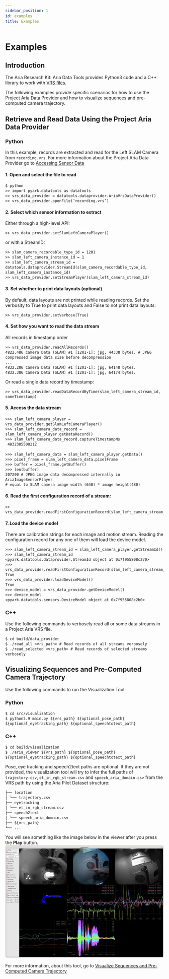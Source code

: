 ```yaml
---
sidebar_position: 1
id: examples
title: Examples
---
```


# Examples

## Introduction
The Aria Research Kit: Aria Data Tools provides Python3 code and a C++ library to work with [VRS files](/aria-vrs.md).

The following examples provide specific scenarios for how to use the Project Aria Data Provider and how to visualize sequences and pre-computed camera trajectory.


## Retrieve and Read Data Using the Project Aria Data Provider

### Python

In this example, records are extracted and read for the Left SLAM Camera from `recording.vrs`.
For more information about the Project Aria Data Provider go to [Accessing Sensor Data](howto/dataprovider.md)


#### 1. Open and select the file to read

```
$ python
>> import pyark.datatools as datatools
>> vrs_data_provider = datatools.dataprovider.AriaVrsDataProvider()
>> vrs_data_provider.openFile(‘recording.vrs’)
```

#### 2. Select which sensor information to extract

Either through a high-level API:

```
>> vrs_data_provider.setSlamLeftCameraPlayer()
```

or with a StreamID:

```
>> slam_camera_recordable_type_id = 1201
>> slam_left_camera_instance_id = 1
>> slam_left_camera_stream_id = datatools.dataprovider.StreamId(slam_camera_recordable_type_id, slam_left_camera_instance_id)
>> vrs_data_provider.setStreamPlayer(slam_left_camera_stream_id)
```

#### 3.  Set whether to print data layouts (optional)

By default, data layouts are not printed while reading records. Set the verbosity to True to print data layouts and False to not print data layouts:

```
>> vrs_data_provider.setVerbose(True)
```

#### 4. Set how you want to read the data stream

All records in timestamp order

```
>> vrs_data_provider.readAllRecords()
4822.486 Camera Data (SLAM) #1 [1201-1]: jpg, 44338 bytes. # JPEG compressed image data size before decompression
...
4832.286 Camera Data (SLAM) #1 [1201-1]: jpg, 64148 bytes.
4832.386 Camera Data (SLAM) #1 [1201-1]: jpg, 64174 bytes.
```

Or read a single data record by timestamp:

```
>> vrs_data_provider.readDataRecordByTime(slam_left_camera_stream_id, someTimestamp)
```

#### 5. Access the data stream

```
>>> slam_left_camera_player = vrs_data_provider.getSlamLeftCameraPlayer()
>>> slam_left_camera_data_record = slam_left_camera_player.getDataRecord()
>>> slam_left_camera_data_record.captureTimestampNs
 4832385508212

>>> slam_left_camera_data = slam_left_camera_player.getData()
>>> pixel_frame = slam_left_camera_data.pixelFrame
>>> buffer = pixel_frame.getBuffer()
>>> len(buffer)
307200 # JPEG image data decompressed internally in AriaImageSensorPlayer
# equal to SLAM camera image width (640) * image height(480)

```

#### 6. Read the first configuration record of a stream:

```
>> vrs_data_provider.readFirstConfigurationRecord(slam_left_camera_stream_id)
```

#### 7. Load the device model

There are calibration strings for each image and motion stream. Reading the configuration record for any one of them will load the device model.

```
>>> slam_left_camera_stream_id = slam_left_camera_player.getStreamId()
>>> slam_left_camera_stream_id
<pyark.datatools.dataprovider.StreamId object at 0x7f955808c270>
>>> vrs_data_provider.readFirstConfigurationRecord(slam_left_camera_stream_id)
True
>>> vrs_data_provider.loadDeviceModel()
True
>>> device_model = vrs_data_provider.getDeviceModel()
>>> device_model
<pyark.datatools.sensors.DeviceModel object at 0x7f955808c2b0>
```


### C++

Use the following commands to verbosely read all or some data streams in a Project Aria VRS file.

```
$ cd build/data_provider
$ ./read_all <vrs_path> # Read records of all streams verbosely
$ ./read_selected <vrs_path> # Read records of selected streams verbosely
```



## Visualizing Sequences and Pre-Computed Camera Trajectory

Use the following commands to run the Visualization Tool:


### Python

```
$ cd src/visualization
$ python3.9 main.py ${vrs_path} ${optional_pose_path} ${optional_eyetracking_path} ${optional_speechtotext_path}
```



### C++

```
$ cd build/visualization
$ ./aria_viewer ${vrs_path} ${optional_pose_path} ${optional_eyetracking_path} ${optional_speechtotext_path}

```

Pose, eye tracking and speech2text paths are optional. If they are not provided, the visualization tool will try to infer the full paths of `trajectory.csv`, `et_in_rgb_stream.csv` and `speech_aria_domain.csv` from the VRS path by using the Aria Pilot Dataset structure:


```
├── location
│ └── trajectory.csv
├── eyetracking
│ └── et_in_rgb_stream.csv
├── speech2text
│ └── speech_aria_domain.csv
├── ${vrs_path}
└── ...
```


You will see something like the image below in the viewer after you press the **Play** button.
![img image of visualization tool](/img/docs/aria_viewer.png)

For more information, about this tool, go to [Visualize Sequences and Pre-Computed Camera Trajectory](howto/visualizing.md)
